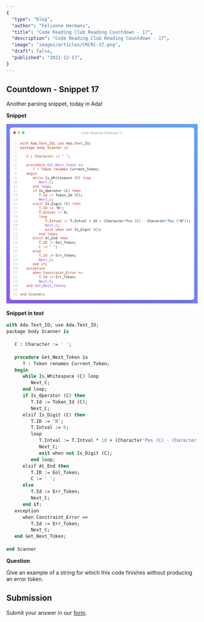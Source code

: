 ```yaml
---
{
  "type": "blog",
  "author": "Felienne Hermans",
  "title": "Code Reading Club Reading Countdown - 17",
  "description": "Code Reading Club Reading Countdown - 17",
  "image": "images/articles/CRCRC-17.png",
  "draft": false,
  "published": "2021-12-17",
}
---
```




## Countdown - Snippet 17

Another parsing snippet, today in Ada!

**Snippet**

![CRCRC-17](/images/articles/CRCRC-17.png)

**Snippet in text**

```pascal
with Ada.Text_IO; use Ada.Text_IO;
package body Scanner is

   C : Character := ' ';

   procedure Get_Next_Token is
      T : Token renames Current_Token;
   begin
      while Is_Whitespace (C) loop
         Next_C;
      end loop;
      if Is_Operator (C) then
         T.Id := Token_Id (C);
         Next_C;
      elsif Is_Digit (C) then
         T.ID := 'N';
         T.Intval := 0;
         loop
            T.Intval := T.Intval * 10 + (Character'Pos (C) - Character'Pos ('0'));
            Next_C;
            exit when not Is_Digit (C);
         end loop;
      elsif At_End then
         T.ID := Eol_Token;
         C := ' ';
      else
         T.Id := Err_Token;
         Next_C;
      end if;
   exception
      when Constraint_Error =>
         T.Id := Err_Token;
         Next_C;
   end Get_Next_Token;

end Scanner
```

**Question**

Give an example of a string for which this code finishes without producing an error token.

## Submission

Submit your answer in our [form](https://forms.gle/241ak21gMu1fRada6).
